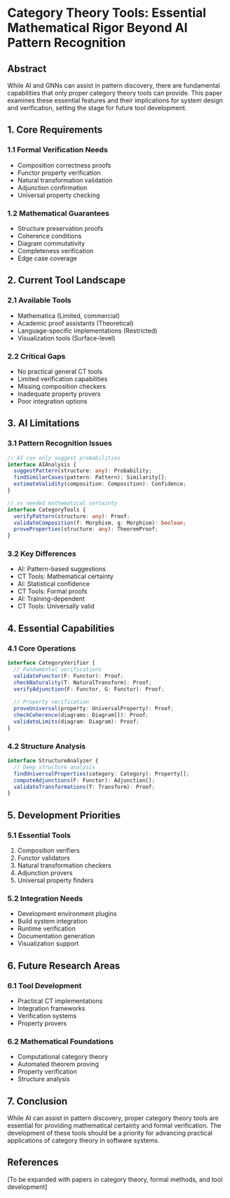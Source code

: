 # Category Theory Tools: Essential Mathematical Rigor Beyond AI Pattern Recognition

## Abstract
While AI and GNNs can assist in pattern discovery, there are fundamental capabilities that only proper category theory tools can provide. This paper examines these essential features and their implications for system design and verification, setting the stage for future tool development.

## 1. Core Requirements

### 1.1 Formal Verification Needs
- Composition correctness proofs
- Functor property verification
- Natural transformation validation
- Adjunction confirmation
- Universal property checking

### 1.2 Mathematical Guarantees
- Structure preservation proofs
- Coherence conditions
- Diagram commutativity
- Completeness verification
- Edge case coverage

## 2. Current Tool Landscape

### 2.1 Available Tools
- Mathematica (Limited, commercial)
- Academic proof assistants (Theoretical)
- Language-specific implementations (Restricted)
- Visualization tools (Surface-level)

### 2.2 Critical Gaps
- No practical general CT tools
- Limited verification capabilities
- Missing composition checkers
- Inadequate property provers
- Poor integration options

## 3. AI Limitations

### 3.1 Pattern Recognition Issues
```typescript
// AI can only suggest probabilities
interface AIAnalysis {
  suggestPattern(structure: any): Probability;
  findSimilarCases(pattern: Pattern): Similarity[];
  estimateValidity(composition: Composition): Confidence;
}

// vs needed mathematical certainty
interface CategoryTools {
  verifyPattern(structure: any): Proof;
  validateComposition(f: Morphism, g: Morphism): boolean;
  proveProperties(structure: any): TheoremProof;
}
```

### 3.2 Key Differences
- AI: Pattern-based suggestions
- CT Tools: Mathematical certainty
- AI: Statistical confidence
- CT Tools: Formal proofs
- AI: Training-dependent
- CT Tools: Universally valid

## 4. Essential Capabilities

### 4.1 Core Operations
```typescript
interface CategoryVerifier {
  // Fundamental verifications
  validateFunctor(F: Functor): Proof;
  checkNaturality(T: NaturalTransform): Proof;
  verifyAdjunction(F: Functor, G: Functor): Proof;
  
  // Property verification
  proveUniversal(property: UniversalProperty): Proof;
  checkCoherence(diagrams: Diagram[]): Proof;
  validateLimits(diagram: Diagram): Proof;
}
```

### 4.2 Structure Analysis
```typescript
interface StructureAnalyzer {
  // Deep structure analysis
  findUniversalProperties(category: Category): Property[];
  computeAdjunctions(F: Functor): Adjunction[];
  validateTransformations(T: Transform): Proof;
}
```

## 5. Development Priorities

### 5.1 Essential Tools
1. Composition verifiers
2. Functor validators
3. Natural transformation checkers
4. Adjunction provers
5. Universal property finders

### 5.2 Integration Needs
- Development environment plugins
- Build system integration
- Runtime verification
- Documentation generation
- Visualization support

## 6. Future Research Areas

### 6.1 Tool Development
- Practical CT implementations
- Integration frameworks
- Verification systems
- Property provers

### 6.2 Mathematical Foundations
- Computational category theory
- Automated theorem proving
- Property verification
- Structure analysis

## 7. Conclusion

While AI can assist in pattern discovery, proper category theory tools are essential for providing mathematical certainty and formal verification. The development of these tools should be a priority for advancing practical applications of category theory in software systems.

## References
[To be expanded with papers in category theory, formal methods, and tool development]